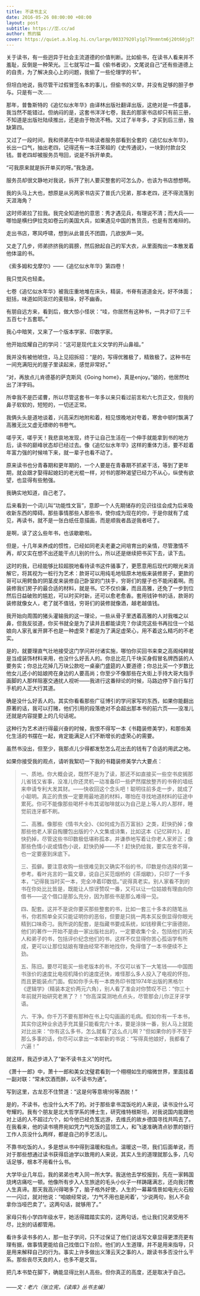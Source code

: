 ```yaml
---
title: 不读书主义
date: 2016-05-26 08:00:00 +08:00
layout: post
subtitle: https://🈳.cc/ad
author: 熊的猫
cover: https://quiet.a.blog.hi.cn/large/00337920ly1gl79nmntm6j20t60jg75o.jpg
---
```


关于读书，有一些迥异于社会主流道德的价值判断。比如偷书，在读书人看来并不羞耻，反倒是一种荣光。三七就写过一篇《偷书者说》，文尾说自己“还有些道德上的自责，为了解决良心上的问题，我偷了一些伦理学的书”。

但坦白地说，我尽管干过假冒签名本的事儿，但偷书的义举，并没有足够的胆子参与。只是有一次……

那年，普鲁斯特的《追忆似水年华》由译林出版社翻译出版，这绝对是一件盛事，我当然不能错过。但纳闷的是，这套书洋洋七卷，我去的那家书店却只有前三册，不知道是出版社陆续推出，还是由于物流不畅。又过了半年多，才买到后三册，独缺第四。

又过了一段时间，我和师弟在中华书局读者服务部看到全套的《追忆似水年华》，长出一口气，抽出老四，记得还有一本汪荣祖的《史传通说》，一块到付款台交钱。普老四却被服务员甩回，说是不拆开单卖。

“可我原来就是拆开单买的呀。”我急道。

服务员却很文静地对我说，拆开了别人要买整套的可怎么办，也该为书店想想啊。

我的头马上大也，想原是从另两家书店买了普氏六兄弟，那本老四，还不得流落到天涯海角？

这时师弟拉了拉我。我完全知道他的意思：秀才遇见兵，有理说不清；而大兵——哪怕是横扫伊拉克如卷云的美国大兵，如果遇见中国的售货员，也是有苦难辩的。

走出书店，寒风呼啸，想到从此普氏不团圆，几欲放声一哭。

又走了几步，师弟挤挤我的肩膀，然后掀起自己的军大衣，从里面掏出一本散发着他体温的书。

《索多姆和戈摩尔》——《追忆似水年华》第四卷！

我只觉风也轻柔。

七卷《追忆似水年华》被我庄重地堆在床头，精装，书脊有道道金光，好不体面；挺括，味道如同沤烂的麦秸垛，好不幽香。

有朋自远方来，看到后，做大惊小怪状：“哇，你居然有这种书，一共才印了三千五百七十五套耶。”

我心中暗笑，又来了一个版本学家、印数学家。

他开始炫耀自己的学问：“这可是现代主义文学的开山鼻祖。”

我并没有被他唬住，马上见招拆招：“是的，写得优雅极了，精致极了。这种书在一间充满阳光的屋子里读起来，感觉非常好。”

“对，再放点儿肯德基的萨克斯风《Going home》，真是enjoy。”娘的，他居然吐出了洋字码。

所幸我不是匹诺曹，所以尽管这套书一年多以来只看过前言和六七页正文，但我的鼻子软软的，短短的，一切还正常。

我俩头头是道地谈着，兴高采烈地附和着，相见恨晚地对夸着，寒舍中顿时飘满了高雅无比又虚无缥缈的书卷气。

嗟乎天，嗟乎天！我悲哀地发现，终于让自己生活在一个伸手就能拿到书的地方后，读书的巅峰状态却已经过去。像《追忆似水年华》这样的重体力活，要不趁着年富力强的时候啃下来，就一辈子也看不动了。

原来读书也分青春期和更年期的，一个人要是在青春期不抓紧干活，等到了更年期，就会跟才娶得起媳妇的老光棍一样，对书的那种渴望已经力不从心，纵使有欲望，也显得有些勉强。

我确实地知道，自己老了。

后来看到一个词儿叫“功能性文盲”，意即一个人先期储存的见识往往会成为后来吸收新东西的障碍。那些事情那些人那些书，使你成为现在的你，于是你就有了成见，再读书，就不是一张白纸任意描画，而是顺我者昌逆我者呸了。

是啊，读了这么些年书，也该歇歇啦。

但是，十几年来养成的惯性，已经如同老夫老妻之间培育出的亲情，尽管激情不再，却又实在想不出还能干点儿别的什么，所以还是继续把书买下去，读下去。

这时的我，已经能够比较超脱地看待读书这件骚事了，更愿意用后现代的眼光来消解它，将其视为一桩行为艺术：款哥可以用纯毛地毯原木地板来装修房子，更款的哥可以用鳄鱼的阴茎皮来装修自己卧室的门扶手，穷哥们的屋子也不能闲着啊。而装修我们房子的最合适的材料，就是书。它不仅价廉，而且高雅，还免了一步到位然后日益破败的尴尬，可以时买时新，还可以愈老愈香。套用钱钟书的话，款哥的装修就像女人，老了就不值钱，穷哥们的装修就像酒，越老越值钱。

我开始向周围的猪头灌输我的这一理论，一些从骨子里透着高雅的人对我嗤之以鼻，但我反驳道，你买书就全是为了读并且都能读完？你读完这些书再拉住一个姑娘向人家孔雀开屏不也是一种虚荣？都是为了满足虚荣心，用不着这么精巧的不老实。

是的，就要理直气壮地接受这门学问并付诸实施，哪怕你买回书来束之高阁纯粹就是当成装饰材料来用，也没什么好丢人的。你总比花几千块买身假冒名牌西装的人要务实；你总比花掉几万块公款吃一桌豪门盛筵的人要道德；你总比买一个岁数比他女儿还小的姑娘挎在身边的人要高尚；你至少不像那些在大街上手持大哥大指手画脚的人那样阻塞交通扰人视听——我进行这番辩论的时候，马路边停下自行车打手机的人正大行其道。

确是没什么好丢人的。其实你看看那些广征博引的学问家写的东西，如果你能翻出原著的话，我可以打赌，他们引用的段落绝对不会超出那本书的前六页——没准儿还就是内容提要上的几句话呢。

这种行为艺术进行得最兴奋的时候，我恨不得写一本《书籍装修美学》，和那些美化生活的书摆在一起，肯定能满足人们不断增长的虚荣心的需要。

虽然书没出，但至少，我那点儿少得都发愁怎么花出去的钱有了合适的用武之地。

如果你接受我的观点，请听我絮叨一下我的书籍装修美学六大要点：

>一、质地。你大概会说，既然不是为了读，那还不如直接买一些空书皮搁那儿省钱又省事，没准儿你还灵机一动准备印一些俨然摆放整齐的书脊的墙纸来申请专利大发其财。——快收回这个念头吧！聪明往前多走一步，就成了小聪明。真正的贵族一定要用最地道的材料，哪怕在寻找地道材料的征途中累死。你可不能像那些喝杯卡布其诺咖啡就以为自己是上等人的人那样，睡觉前连牙都不刷。
>
>二、高雅。像那些《情书大全》、《如何成为百万富翁》之类，赶快扔掉；像那些他老人家自掏腰包出版的个人文集或诗集，比如这本《记忆碎片》，赶快扔掉，尽管这些书印数极低堪称孤本，并谦恭地写着让你老人家斧正；像那些色情小说或情色小说，赶快扔掉——不！赶快扔给我，要实在舍不得，也一定要塞到床底下。
>
>三、孤僻。要注意收购一些很难见到又确实不俗的书，印数是你选择的第一参考。看叶兆言的一篇文章，说自己买范烟桥的《茶烟歇》，只印了一千多本，“记得我当时买一本，完全冲着印数低。”说得真老实。别人家看不到的书在你处比比皆是，既能让人惊讶赞叹一番，又可以让一位姑娘有理由向你借书——这个借口是那么充分，因为那些书是那么难得一见。
>
>四、配套。这并不是说你要买那些整套的书，比如一套三十多本的随笔丛书，你若照单全买只能证明你的恶俗，但要是只挑一两本买反倒显得你眼光精到口味奇刁。我所说的配套，是指藏书要成系统，如钱穆黄仁宇唐德刚，他们的著作一开始不是由一家出版社出的，一定要收集个全，包括他们的夫人和弟子的书，包括评价纪念他们的书，这样不仅显得你苦心孤诣学有所成，更可以让那位姑娘有理由经常不断地找你，免得借了一本书便续不上劲。
>
>五、陈旧。要尽可能买一些老版本的书，不仅可以省下一大笔钱——中国图书涨价的速度比电视机降价的速度还快，难怪那么多人投入了电视的怀抱，而且更能装点门面。假如你手头有一本商务印书馆1974年出版的黑格尔《逻辑学》（精装本定价两元六角），别人看了准会对你赞叹不已：“你三十年前就开始研究老黑了？！”你高深莫测地点点头，尽管那会儿你正牙牙学语。
>
>六、干净。你千万不要有那种在书上勾勾画画的毛病。假如你有一千本书，其实你这种业余选手充其量只能看完六十本，要是涂抹一番，别人马上就能对比出来：“你有这么多书，怎么就看了这么点儿啊？”但如果你的手不至于那么多事的话，你尽可以拿出一本崭新的书说：“写得真他娘好，我都看了六遍！”

就这样，我迈步进入了“新不读书主义”的时代。

《萧十一郎》中，萧十一郎和美女沈璧君看到一个栩栩如生的缩微世界，里面挂着一副对联：“常未饮酒而醉，以不读书为通”。

写到这里，古龙忍不住赞道：“这是何等意境!何等洒脱！”

是的，不读书，也没什么大不了的。对于那些拿书混饭吃的人来说，读书没什么可夸耀的。我有个朋友是北大哲学系的博士生，研究维特根斯坦，对我说国内能跟他对上话的人不超过六个，如今他已经负笈远游，去维氏的故乡德国寻找共鸣去了。在我看来，他的读书境界宛如凭力气吃饭的蓝领工人，和飞速准确清点钞票的银行工作人员没什么两样，都是自己的手艺活儿。

不靠书吃饭的人，多是想从书中得到温暖和指点。温暖这一项，我们后面单说，而对于那些想通过读书获得启迪学以致用的人来说，其实人生的道理就那么多，几句话足够，根本不用看什么书。

大学毕业几年后，我的弟弟也考入同一所大学。我送他去学校报到，先在一家韩国烧烤店痛吃一顿。他像所有步入人生旅途的毛头小伙子一样踌躇满志，还向我讨教人生真谛。那天我高兴得喝多了，脑子格外好使，人生的一幕幕情景如电光火石般一一闪过，就对他说：“咱娘经常说，‘力气不用也是闲着’，‘少说两句，别人不会拿你当哑巴卖了’。这两句话，就够用了。”

家母只有小学四年级水平，她活得踏踏实实的，这两句话，也让我们兄弟受用不尽，比别的话都管用。

看许多读书多的人，那一肚子学问，只不过保证了他们说话写文章显得更漂亮更有理有据，做事情更能给自己找借口下台阶。他们的人生道理，并不是用来指导，只是用来解释自己的行为。事实上许多做出义薄云天之事的人，跟读书多否没什么干系。那些丧尽天良的人，也多不是文盲。

把几本书垫在脚下，确能显得比别人高些。但你真正的高度，还是取决于自己。

###### ——文：老六（张立宪，《读库》丛书主编）